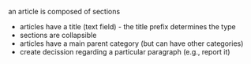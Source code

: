 an article is composed of sections
- articles have a title (text field) - the title prefix determines the type
- sections are collapsible
- articles have a main parent category (but can have other categories)
- create decission regarding a particular paragraph (e.g., report it)
